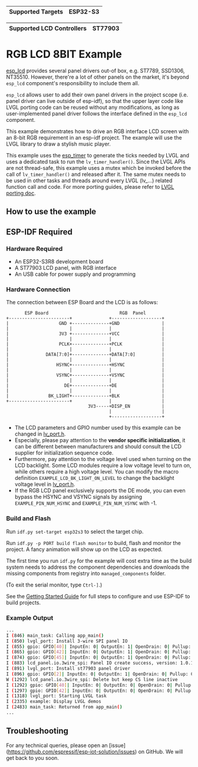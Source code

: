 | Supported Targets | ESP32-S3 |
| ----------------- | -------- |

| Supported LCD Controllers | ST77903 |
| ------------------------- | ------- |

# RGB LCD 8BIT Example

[esp_lcd](https://docs.espressif.com/projects/esp-idf/en/latest/esp32/api-reference/peripherals/lcd.html) provides several panel drivers out-of box, e.g. ST7789, SSD1306, NT35510. However, there're a lot of other panels on the market, it's beyond `esp_lcd` component's responsibility to include them all.

`esp_lcd` allows user to add their own panel drivers in the project scope (i.e. panel driver can live outside of esp-idf), so that the upper layer code like LVGL porting code can be reused without any modifications, as long as user-implemented panel driver follows the interface defined in the `esp_lcd` component.

This example demonstrates how to drive an RGB interface LCD screen with an 8-bit RGB requirement in an esp-idf project. The example will use the LVGL library to draw a stylish music player.

This example uses the [esp_timer](https://docs.espressif.com/projects/esp-idf/en/latest/esp32/api-reference/system/esp_timer.html) to generate the ticks needed by LVGL and uses a dedicated task to run the `lv_timer_handler()`. Since the LVGL APIs are not thread-safe, this example uses a mutex which be invoked before the call of `lv_timer_handler()` and released after it. The same mutex needs to be used in other tasks and threads around every LVGL (lv_...) related function call and code. For more porting guides, please refer to [LVGL porting doc](https://docs.lvgl.io/master/porting/index.html).

## How to use the example

## ESP-IDF Required

### Hardware Required

* An ESP32-S3R8 development board
* A ST77903 LCD panel, with RGB interface
* An USB cable for power supply and programming

### Hardware Connection

The connection between ESP Board and the LCD is as follows:

```
       ESP Board                           RGB  Panel
+-----------------------+              +-------------------+
|                   GND +--------------+GND                |
|                       |              |                   |
|                   3V3 +--------------+VCC                |
|                       |              |                   |
|                   PCLK+--------------+PCLK               |
|                       |              |                   |
|              DATA[7:0]+--------------+DATA[7:0]          |
|                       |              |                   |
|                  HSYNC+--------------+HSYNC              |
|                       |              |                   |
|                  VSYNC+--------------+VSYNC              |
|                       |              |                   |
|                     DE+--------------+DE                 |
|                       |              |                   |
|               BK_LIGHT+--------------+BLK                |
+-----------------------+              |                   |
                               3V3-----+DISP_EN            |
                                       |                   |
                                       +-------------------+
```

* The LCD parameters and GPIO number used by this example can be changed in [lv_port.h](main/lv_port.h).
* Especially, please pay attention to the **vendor specific initialization**, it can be different between manufacturers and should consult the LCD supplier for initialization sequence code.
* Furthermore, pay attention to the voltage level used when turning on the LCD backlight. Some LCD modules require a low voltage level to turn on, while others require a high voltage level. You can modify the macro definition `EXAMPLE_LCD_BK_LIGHT_ON_LEVEL` to change the backlight voltage level in [lv_port.h](main/lv_port.h).
* If the RGB LCD panel exclusively supports the DE mode, you can even bypass the HSYNC and VSYNC signals by assigning `EXAMPLE_PIN_NUM_HSYNC` and `EXAMPLE_PIN_NUM_VSYNC` with -1.

### Build and Flash

Run `idf.py set-target esp32s3` to select the target chip.

Run `idf.py -p PORT build flash monitor` to build, flash and monitor the project. A fancy animation will show up on the LCD as expected.

The first time you run `idf.py` for the example will cost extra time as the build system needs to address the component dependencies and downloads the missing components from registry into `managed_components` folder.

(To exit the serial monitor, type ``Ctrl-]``.)

See the [Getting Started Guide](https://docs.espressif.com/projects/esp-idf/en/latest/get-started/index.html) for full steps to configure and use ESP-IDF to build projects.

### Example Output

```bash
...
I (846) main_task: Calling app_main()
I (850) lvgl_port: Install 3-wire SPI panel IO
I (855) gpio: GPIO[40]| InputEn: 0| OutputEn: 1| OpenDrain: 0| Pullup: 0| Pulldown: 0| Intr:0
I (865) gpio: GPIO[42]| InputEn: 0| OutputEn: 1| OpenDrain: 0| Pullup: 0| Pulldown: 0| Intr:0
I (874) gpio: GPIO[45]| InputEn: 0| OutputEn: 1| OpenDrain: 0| Pullup: 0| Pulldown: 0| Intr:0
I (883) lcd_panel.io.3wire_spi: Panel IO create success, version: 1.0.1
I (891) lvgl_port: Install st77903 panel driver
I (896) gpio: GPIO[2]| InputEn: 0| OutputEn: 1| OpenDrain: 0| Pullup: 0| Pulldown: 0| Intr:0
W (1292) lcd_panel.io.3wire_spi: Delete but keep CS line inactive
I (1292) gpio: GPIO[40]| InputEn: 0| OutputEn: 0| OpenDrain: 0| Pullup: 1| Pulldown: 0| Intr:0
I (1297) gpio: GPIO[42]| InputEn: 0| OutputEn: 0| OpenDrain: 0| Pullup: 1| Pulldown: 0| Intr:0
I (1318) lvgl_port: Starting LVGL task
I (2335) example: Display LVGL demos
I (2483) main_task: Returned from app_main()
...
```

## Troubleshooting

For any technical queries, please open an [issue] (https://github.com/espressif/esp-iot-solution/issues) on GitHub. We will get back to you soon.
